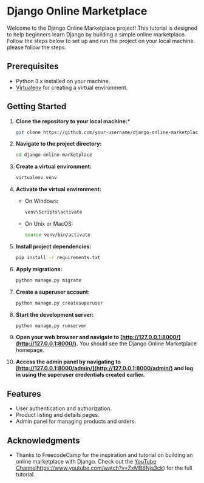# Django Online Marketplace

Welcome to the Django Online Marketplace project! This tutorial is designed to help beginners learn Django by building a simple online marketplace. Follow the steps below to set up and run the project on your local machine. please follow the steps.

## Prerequisites 

- Python 3.x installed on your machine.
- [Virtualenv](https://pypi.org/project/virtualenv/) for creating a virtual environment.

## Getting Started

1. **Clone the repository to your local machine:***
    ```bash
    git clone https://github.com/your-username/django-online-marketplace.git
    ```

2. **Navigate to the project directory:**
    ```bash
    cd django-online-marketplace
    ```

3. **Create a virtual environment:**
    ```bash
    virtualenv venv
    ```

4. **Activate the virtual environment:**
    - On Windows:
        ```bash
        venv\Scripts\activate
        ```
    - On Unix or MacOS:
        ```bash
        source venv/bin/activate
        ```

5. **Install project dependencies:**
    ```bash
    pip install -r requirements.txt
    ```

6. **Apply migrations:**
    ```bash
    python manage.py migrate
    ```

7. **Create a superuser account:**
    ```bash
    python manage.py createsuperuser
    ```

8. **Start the development server:**
    ```bash
    python manage.py runserver
    ```

9. **Open your web browser and navigate to [http://127.0.0.1:8000/](http://127.0.0.1:8000/).** You should see the Django Online Marketplace homepage.

10. **Access the admin panel by navigating to [http://127.0.0.1:8000/admin/](http://127.0.0.1:8000/admin/) and log in using the superuser credentials created earlier.**

## Features

- User authentication and authorization.
- Product listing and details pages.
- Admin panel for managing products and orders.

## Acknowledgments

- Thanks to FreecodeCamp for the inspiration and tutorial on building an online marketplace with Django. Check out the [YouTube Channel](https://www.youtube.com/watch?v=ZxMB6Njs3ck)https://www.youtube.com/watch?v=ZxMB6Njs3ck) for the full tutorial.
